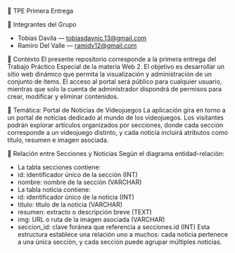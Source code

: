 📌 TPE Primera Entrega

👥 Integrantes del Grupo
- Tobias Davila — tobiasdavnic.13@gmail.com
- Ramiro Del Valle — ramidv12@gmail.com

📖 Contexto
El presente repositorio corresponde a la primera entrega del Trabajo Práctico Especial de la materia Web 2. El objetivo es desarrollar un sitio web dinámico que permita la visualización y administración de un conjunto de ítems.
El acceso al portal será público para cualquier usuario, mientras que solo la cuenta de administrador dispondrá de permisos para crear, modificar y eliminar contenidos.

📰 Temática: Portal de Noticias de Videojuegos
La aplicación gira en torno a un portal de noticias dedicado al mundo de los videojuegos. Los visitantes podrán explorar artículos organizados por secciones, donde cada sección corresponde a un videojuego distinto, y cada noticia incluirá atributos como título, resumen e imagen asociada.


🔗 Relación entre Secciones y Noticias
Según el diagrama entidad-relación:
- La tabla secciones contiene:
- id: identificador único de la sección (INT)
- nombre: nombre de la sección (VARCHAR)
- La tabla noticia contiene:
- id: identificador único de la noticia (INT)
- titulo: título de la noticia (VARCHAR)
- resumen: extracto o descripción breve (TEXT)
- img: URL o ruta de la imagen asociada (VARCHAR)
- seccion_id: clave foránea que referencia a secciones.id (INT)
Esta estructura establece una relación uno a muchos: cada noticia pertenece a una única sección, y cada sección puede agrupar múltiples noticias.
